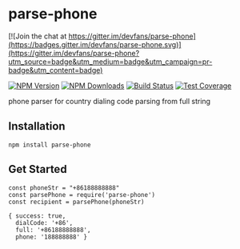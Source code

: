 # parse-phone

[![Join the chat at https://gitter.im/devfans/parse-phone](https://badges.gitter.im/devfans/parse-phone.svg)](https://gitter.im/devfans/parse-phone?utm_source=badge&utm_medium=badge&utm_campaign=pr-badge&utm_content=badge)

[![NPM Version][npm-image]][npm-url]
[![NPM Downloads][downloads-image]][downloads-url]
[![Build Status][travis-image]][travis-url]
[![Test Coverage][coveralls-image]][coveralls-url]

phone parser for country dialing code parsing from full string

## Installation
```
npm install parse-phone
```

## Get Started
```
const phoneStr = "+86188888888"
const parsePhone = require('parse-phone')
const recipient = parsePhone(phoneStr)

{ success: true,
  dialCode: '+86',
  full: '+86188888888',
  phone: '188888888' }

```


[npm-image]: https://img.shields.io/npm/v/parse-phone.svg
[npm-url]: https://npmjs.org/package/parse-phone
[travis-image]: https://img.shields.io/travis/devfans/parse-phone/master.svg
[travis-url]: https://travis-ci.org/devfans/parse-phone
[coveralls-image]: https://img.shields.io/coveralls/devfans/parse-phone/master.svg
[coveralls-url]: https://coveralls.io/r/devfans/parse-phone?branch=master
[downloads-image]: https://img.shields.io/npm/dm/parse-phone.svg
[downloads-url]: https://npmjs.org/package/parse-phone

